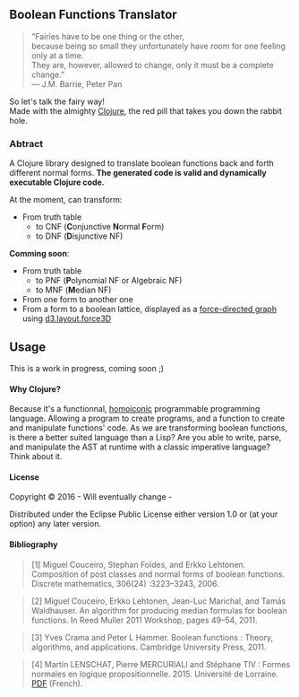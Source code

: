 ## Boolean Functions Translator

> “Fairies have to be one thing or the other,  
> because being so small they unfortunately have room for one feeling only at a time.   
> They are, however, allowed to change, only it must be a complete change.”   
>  ― J.M. Barrie, Peter Pan  

So let's talk the fairy way!  
Made with the almighty [Clojure](http://clojure.org/), the red pill that takes you down the rabbit hole.  


###  Abtract

A Clojure library designed to translate boolean functions back and forth different normal forms. **The generated code is valid and dynamically executable Clojure code.**

At the moment, can transform:
- From truth table
  - to CNF (**C**onjunctive **N**ormal **F**orm)
  - to DNF (**D**isjunctive NF)


**Comming soon**:
- From truth table
  - to PNF (**P**olynomial NF or Algebraic NF)
  - to MNF (**M**edian NF)
- From one form to another one
- From a form to a boolean lattice, displayed as a [force-directed graph](http://bl.ocks.org/mbostock/1062288) using [d3.layout.force3D](https://github.com/ggeoffrey/d3.layout.force3D)
  

## Usage

This is a work in progress, coming soon ;)

#### Why Clojure? 

Because it's a functionnal, [homoiconic](https://en.wikipedia.org/wiki/Homoiconicity) programmable programming language. Allowing a program to create programs, and a function to create and manipulate functions' code. As we are transforming boolean functions, is there a better suited language than a Lisp? Are you able to write, parse, and manipulate the AST at runtime with a classic imperative language? Think about it.

#### License

Copyright © 2016 - Will eventually change -

Distributed under the Eclipse Public License either version 1.0 or (at
your option) any later version.


#### Bibliography
> [1] Miguel Couceiro, Stephan Foldes, and Erkko Lehtonen. Composition of
post classes and normal forms of boolean functions. Discrete mathematics, 306(24) :3223–3243, 2006.

> [2] Miguel Couceiro, Erkko Lehtonen, Jean-Luc Marichal, and Tamás Waldhauser. An algorithm for producing median formulas for boolean functions. In Reed Muller 2011 Workshop, pages 49–54, 2011.

> [3] Yves Crama and Peter L Hammer. Boolean functions : Theory, algorithms, and applications. Cambridge University Press, 2011.

> [4] Martin LENSCHAT, Pierre MERCURIALI and Stéphane TIV : Formes normales en logique propositionnelle. 2015. Université de Lorraine. [PDF](http://mathinfo.univ-lorraine.fr/sites/mathinfo.univ-lorraine.fr/files/users/documents/SCA/projtut/2014-2015/rapports/m1sca_rapportprojettut_lentschat_mercuriali_tiv.pdf) (French).

